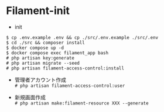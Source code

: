 # Filament-init

- init
```
$ cp .env.example .env && cp ./src/.env.example ./src/.env
$ cd ./src && composer install
$ docker compose up -d
$ docker compose exec filament_app bash
# php artisan key:generate
# php artisan migrate --seed
# php artisan filament-access-control:install
```

- 管理者アカウント作成  
`# php artisan filament-access-control:user`

- 新規画面作成  
`# php artisan make:filament-resource XXX --generate`

